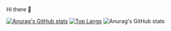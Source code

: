  Hi there 👋

[![Anurag's GitHub stats](https://github-readme-stats.vercel.app/api?username=1994chandu)](https://github.com/anuraghazra/github-readme-stats)
[![Top Langs](https://github-readme-stats.vercel.app/api/top-langs/?username=1994chandu&langs_count=8)](https://github.com/anuraghazra/github-readme-stats)
![Anurag's GitHub stats](https://github-readme-stats.vercel.app/api?username=1994chandu&show_icons=true)
